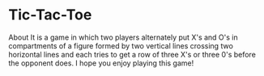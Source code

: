 # Tic-Tac-Toe
About
It is a game in which two players alternately put X's and O's in compartments of a figure formed by two vertical lines crossing two horizontal lines and each tries to get a row of three X's or three 0's before the opponent does. I hope you enjoy playing this game!
